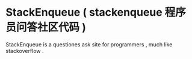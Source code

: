 StackEnqueue ( stackenqueue 程序员问答社区代码 )
============

StackEnqueue is a questiones ask site for programmers , much like stackoverflow . 
